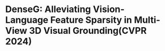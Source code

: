 # DenseG: Alleviating Vision-Language Feature Sparsity in Multi-View 3D Visual Grounding(CVPR 2024)

